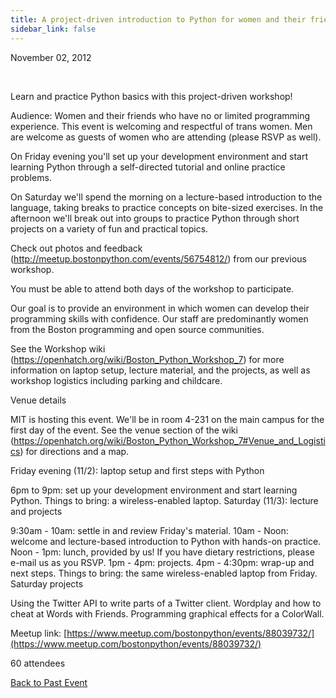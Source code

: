 ```yaml
---
title: A project-driven introduction to Python for women and their friends
sidebar_link: false
---
```


November 02, 2012


   

Learn and practice Python basics with this project-driven workshop!

Audience: Women and their friends who have no or limited programming experience. This event is welcoming and respectful of trans women. Men are welcome as guests of women who are attending (please RSVP as well).

On Friday evening you'll set up your development environment and start learning Python through a self-directed tutorial and online practice problems.

On Saturday we'll spend the morning on a lecture-based introduction to the language, taking breaks to practice concepts on bite-sized exercises. In the afternoon we'll break out into groups to practice Python through short projects on a variety of fun and practical topics.

Check out photos and feedback (http://meetup.bostonpython.com/events/56754812/) from our previous workshop.

You must be able to attend both days of the workshop to participate.

Our goal is to provide an environment in which women can develop their programming skills with confidence. Our staff are predominantly women from the Boston programming and open source communities.

See the Workshop wiki (https://openhatch.org/wiki/Boston_Python_Workshop_7) for more information on laptop setup, lecture material, and the projects, as well as workshop logistics including parking and childcare.

Venue details

MIT is hosting this event. We'll be in room 4-231 on the main campus for the first day of the event. See the venue section of the wiki (https://openhatch.org/wiki/Boston_Python_Workshop_7#Venue_and_Logistics) for directions and a map.

Friday evening (11/2): laptop setup and first steps with Python

6pm to 9pm: set up your development environment and start learning Python. Things to bring: a wireless-enabled laptop. Saturday (11/3): lecture and projects

9:30am - 10am: settle in and review Friday's material. 10am - Noon: welcome and lecture-based introduction to Python with hands-on practice. Noon - 1pm: lunch, provided by us! If you have dietary restrictions, please e-mail us as you RSVP. 1pm - 4pm: projects. 4pm - 4:30pm: wrap-up and next steps. Things to bring: the same wireless-enabled laptop from Friday. Saturday projects

Using the Twitter API to write parts of a Twitter client. Wordplay and how to cheat at Words with Friends. Programming graphical effects for a ColorWall.


Meetup link: [https://www.meetup.com/bostonpython/events/88039732/](https://www.meetup.com/bostonpython/events/88039732/)

60 attendees

[Back to Past Event](past-events.md)